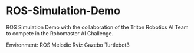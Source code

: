 # ROS-Simulation-Demo

ROS Simulation Demo with the collaboration of the Triton Robotics AI Team to compete in the Robomaster AI Challenge.

Environment:
ROS Melodic
Rviz
Gazebo
Turtlebot3
